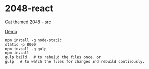 2048-react
==========
Cat themed 2048 - [src](https://github.com/IvanVergiliev/2048-react)

[Demo](http://citylims.github.io/Cat2048/)

    npm install -g node-static
    static -p 8000
    npm install -g gulp
    npm install
    gulp build   # to rebuild the files once, or
    gulp   # to watch the files for changes and rebuild continously.
